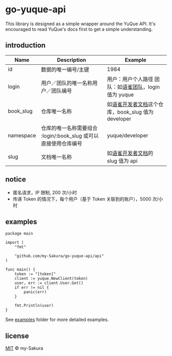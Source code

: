 # go-yuque-api

This library is designed as a simple wrapper around the YuQue API. It's encouraged to read YuQue's docs first to get a simple understanding.

## introduction

| Name      | Description                                                     | Example                                                                                     |
| --------- | --------------------------------------------------------------- | ------------------------------------------------------------------------------------------- |
| id        | 数据的唯一编号/主键                                             | 1984                                                                                        |
| login     | 用户／团队的唯一名称用户／团队编号                              | 用户：用户个人路径 团队：如[语雀团队](https://www.yuque.com/yuque/)，login 值为 yuque       |
| book_slug | 仓库唯一名称                                                    | 如[语雀开发者文档](https://www.yuque.com/yuque/developer)这个仓库，book_slug 值为 developer |
| namespace | 仓库的唯一名称需要组合 :login/:book_slug 或可以直接使用仓库编号 | yuque/developer                                                                             |
| slug      | 文档唯一名称                                                    | 如[语雀开发者文档](https://www.yuque.com/yuque/developer/api)的 slug 值为 api               |

## notice

- 匿名请求，IP 限制, 200 次/小时
- 传递 Token 的情况下，每个用户（基于 Token 关联到的账户），5000 次/小时

## examples

```
package main

import (
	"fmt"

	"github.com/my-Sakura/go-yuque-api/api"
)

func main() {
	token := "[token]"
	client := yuque.NewClient(token)
	user, err := client.User.Get()
	if err != nil {
		panic(err)
	}

	fmt.Println(user)
}
```

See [examples](https://github.com/my-Sakura/go-yuque-api/tree/main/examples) folder for more detailed examples.

## license

[MIT](https://github.com/my-Sakura/go-yuque-api/blob/main/LICENSE) © my-Sakura
